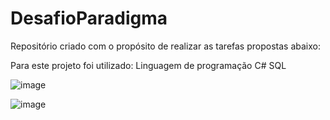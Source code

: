 # DesafioParadigma

Repositório criado com o propósito de realizar as tarefas propostas abaixo:

Para este projeto foi utilizado:
Linguagem de programação C#         SQL

![image](https://user-images.githubusercontent.com/11685613/129981417-13a020ce-0902-465c-b202-7906ca70292d.png)

![image](https://user-images.githubusercontent.com/11685613/129981497-3bb9995f-efe7-4b97-8b7f-5226c4771ce5.png)
